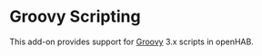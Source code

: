 # Groovy Scripting

This add-on provides support for [Groovy](https://groovy-lang.org/) 3.x scripts in openHAB.
